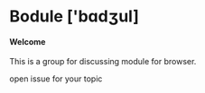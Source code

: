Bodule ['bɑdʒul]
======

#### Welcome

This is a group for discussing module for browser.

open issue for your topic

